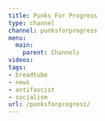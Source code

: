 ```yaml
---
title: Punks For Progress
type: channel
channel: punksforprogress
menu:
  main:
    parent: Channels
videos:
tags:
- breadtube
- news
- antifascist
- socialism
url: /punksforprogress/
---
```

